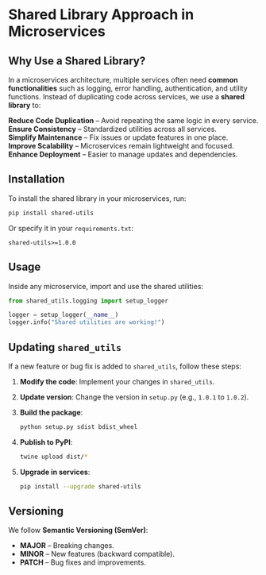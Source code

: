 # Shared Library Approach in Microservices  

## Why Use a Shared Library?  

In a microservices architecture, multiple services often need **common functionalities** such as logging, error handling, authentication, and utility functions. Instead of duplicating code across services, we use a **shared library** to:  

**Reduce Code Duplication** – Avoid repeating the same logic in every service.  
**Ensure Consistency** – Standardized utilities across all services.  
**Simplify Maintenance** – Fix issues or update features in one place.  
**Improve Scalability** – Microservices remain lightweight and focused.  
**Enhance Deployment** – Easier to manage updates and dependencies.  



## Installation  

To install the shared library in your microservices, run:  

```sh
pip install shared-utils
```

Or specify it in your `requirements.txt`:  

```
shared-utils>=1.0.0
```

## Usage  

Inside any microservice, import and use the shared utilities:  

```python
from shared_utils.logging import setup_logger

logger = setup_logger(__name__)
logger.info("Shared utilities are working!")
```

## Updating `shared_utils`
If a new feature or bug fix is added to `shared_utils`, follow these steps:

1. **Modify the code**: Implement your changes in `shared_utils`.
2. **Update version**: Change the version in `setup.py` (e.g., `1.0.1` to `1.0.2`).
3. **Build the package**:

   ```sh
   python setup.py sdist bdist_wheel
   ```
4. **Publish to PyPI**:

   ```sh
   twine upload dist/*
   ```
5. **Upgrade in services**:

   ```sh
   pip install --upgrade shared-utils
   ```

## Versioning  

We follow **Semantic Versioning (SemVer)**:  

- **MAJOR** – Breaking changes.  
- **MINOR** – New features (backward compatible).  
- **PATCH** – Bug fixes and improvements.  
